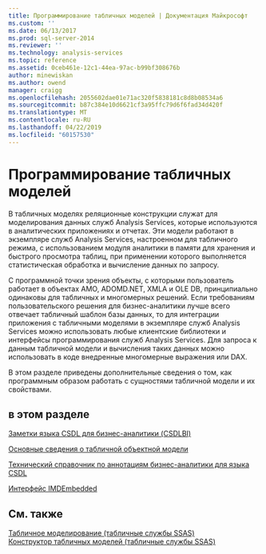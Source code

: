```yaml
---
title: Программирование табличных моделей | Документация Майкрософт
ms.custom: ''
ms.date: 06/13/2017
ms.prod: sql-server-2014
ms.reviewer: ''
ms.technology: analysis-services
ms.topic: reference
ms.assetid: 0ceb461e-12c1-44ea-97ac-b99bf308676b
author: minewiskan
ms.author: owend
manager: craigg
ms.openlocfilehash: 2055602dae01e71ac320f5838181c8d8b08534a6
ms.sourcegitcommit: b87c384e10d6621cf3a95ffc79d6f6fad34d420f
ms.translationtype: MT
ms.contentlocale: ru-RU
ms.lasthandoff: 04/22/2019
ms.locfileid: "60157530"
---
```

# <a name="tabular-model-programming"></a>Программирование табличных моделей
  В табличных моделях реляционные конструкции служат для моделирования данных служб Analysis Services, которые используются в аналитических приложениях и отчетах. Эти модели работают в экземпляре служб Analysis Services, настроенном для табличного режима, с использованием модуля аналитики в памяти для хранения и быстрого просмотра таблиц, при применении которого выполняется статистическая обработка и вычисление данных по запросу.  
  
 С программной точки зрения объекты, с которыми пользователь работает в объектах AMO, ADOMD.NET, XMLA и OLE DB, принципиально одинаковы для табличных и многомерных решений. Если требованиям пользовательского решения для бизнес-аналитики лучше всего отвечает табличный шаблон базы данных, то для интеграции приложения с табличными моделями в экземпляре служб Analysis Services можно использовать любые клиентские библиотеки и интерфейсы программирования служб Analysis Services. Для запроса к данным табличной модели и вычисления таких данных можно использовать в коде внедренные многомерные выражения или DAX.  
  
 В этом разделе приведены дополнительные сведения о том, как программным образом работать с сущностями табличной модели и их свойствами.  
  
## <a name="in-this-section"></a>в этом разделе  
 [Заметки языка CSDL для бизнес-аналитики (CSDLBI)](https://docs.microsoft.com/bi-reference/csdl/csdl-annotations-for-business-intelligence-csdlbi)  
  
 [Основные сведения о табличной объектной модели](representation/understanding-tabular-object-model-at-levels-1050-through-1103.md)  
  
 [Технический справочник по аннотациям бизнес-аналитики для языка CSDL](https://docs.microsoft.com/bi-reference/csdl/technical-reference-for-bi-annotations-to-csdl)  
  
 [Интерфейс IMDEmbedded](imdembeddeddata-interface.md)  
  
## <a name="see-also"></a>См. также  
 [Табличное моделирование &#40;табличные службы SSAS&#41;](../tabular-models/tabular-models-ssas.md)   
 [Конструктор табличных моделей &#40;табличные службы SSAS&#41;](../tabular-model-designer-ssas-tabular.md)  
  
  

